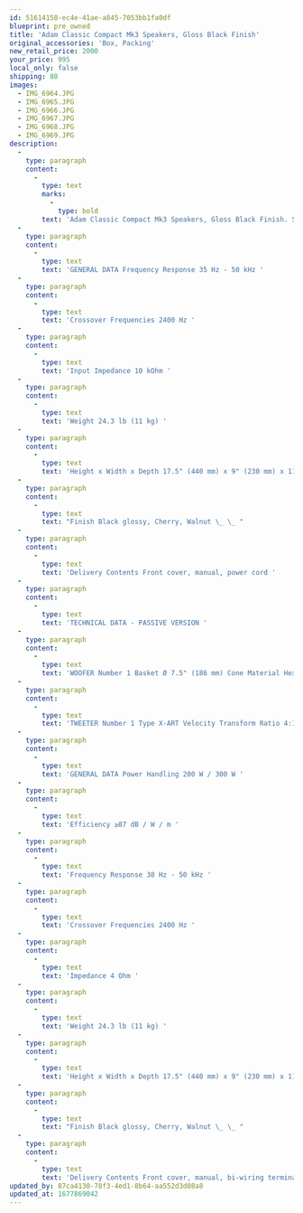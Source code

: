 ```yaml
---
id: 51614158-ec4e-41ae-a845-7053bb1fa0df
blueprint: pre_owned
title: 'Adam Classic Compact Mk3 Speakers, Gloss Black Finish'
original_accessories: 'Box, Packing'
new_retail_price: 2000
your_price: 995
local_only: false
shipping: 80
images:
  - IMG_6964.JPG
  - IMG_6965.JPG
  - IMG_6966.JPG
  - IMG_6967.JPG
  - IMG_6968.JPG
  - IMG_6969.JPG
description:
  -
    type: paragraph
    content:
      -
        type: text
        marks:
          -
            type: bold
        text: 'Adam Classic Compact Mk3 Speakers, Gloss Black Finish. Speakers are in very good physical and functional condition - there is one nick on the finish of the front/right of one speaker (pictured). The speakers sold as new for $2,000.00'
  -
    type: paragraph
    content:
      -
        type: text
        text: 'GENERAL DATA Frequency Response 35 Hz - 50 kHz '
  -
    type: paragraph
    content:
      -
        type: text
        text: 'Crossover Frequencies 2400 Hz '
  -
    type: paragraph
    content:
      -
        type: text
        text: 'Input Impedance 10 kOhm '
  -
    type: paragraph
    content:
      -
        type: text
        text: 'Weight 24.3 lb (11 kg) '
  -
    type: paragraph
    content:
      -
        type: text
        text: 'Height x Width x Depth 17.5" (440 mm) x 9" (230 mm) x 11.5" (290 mm) '
  -
    type: paragraph
    content:
      -
        type: text
        text: "Finish Black glossy, Cherry, Walnut \_ \_ "
  -
    type: paragraph
    content:
      -
        type: text
        text: 'Delivery Contents Front cover, manual, power cord '
  -
    type: paragraph
    content:
      -
        type: text
        text: 'TECHNICAL DATA - PASSIVE VERSION '
  -
    type: paragraph
    content:
      -
        type: text
        text: 'WOOFER Number 1 Basket Ø 7.5" (186 mm) Cone Material HexaCone '
  -
    type: paragraph
    content:
      -
        type: text
        text: 'TWEETER Number 1 Type X-ART Velocity Transform Ratio 4:1 Diaphragm Weight 0.17 g '
  -
    type: paragraph
    content:
      -
        type: text
        text: 'GENERAL DATA Power Handling 200 W / 300 W '
  -
    type: paragraph
    content:
      -
        type: text
        text: 'Efficiency ≥87 dB / W / m '
  -
    type: paragraph
    content:
      -
        type: text
        text: 'Frequency Response 38 Hz - 50 kHz '
  -
    type: paragraph
    content:
      -
        type: text
        text: 'Crossover Frequencies 2400 Hz '
  -
    type: paragraph
    content:
      -
        type: text
        text: 'Impedance 4 Ohm '
  -
    type: paragraph
    content:
      -
        type: text
        text: 'Weight 24.3 lb (11 kg) '
  -
    type: paragraph
    content:
      -
        type: text
        text: 'Height x Width x Depth 17.5" (440 mm) x 9" (230 mm) x 11.5" (290 mm) '
  -
    type: paragraph
    content:
      -
        type: text
        text: "Finish Black glossy, Cherry, Walnut \_ \_ "
  -
    type: paragraph
    content:
      -
        type: text
        text: 'Delivery Contents Front cover, manual, bi-wiring terminal'
updated_by: 87ca4130-78f3-4ed1-8b64-aa552d3d08a8
updated_at: 1677869042
---
```

